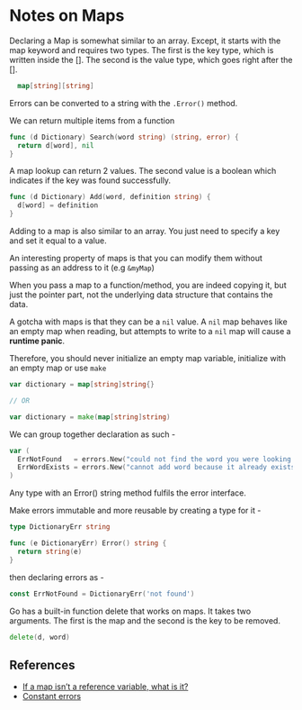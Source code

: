 # Notes on Maps

Declaring a Map is somewhat similar to an array. Except, it starts with the map keyword and requires two types. The first is the key type, which is written inside the []. The second is the value type, which goes right after the [].

```go
  map[string][string]
```

Errors can be converted to a string with the `.Error()` method.

We can return multiple items from a function

```go
func (d Dictionary) Search(word string) (string, error) {
  return d[word], nil
}
```

A map lookup can return 2 values. The second value is a boolean which indicates if the key was found successfully.

```go
func (d Dictionary) Add(word, definition string) {
  d[word] = definition
}
```

Adding to a map is also similar to an array. You just need to specify a key and set it equal to a value.

An interesting property of maps is that you can modify them without passing as an address to it (e.g `&myMap`)

When you pass a map to a function/method, you are indeed copying it, but just the pointer part, not the underlying data structure that contains the data.

A gotcha with maps is that they can be a `nil` value. A `nil` map behaves like an empty map when reading, but attempts to write to a `nil` map will cause a **runtime panic**.

Therefore, you should never initialize an empty map variable, initialize with an empty map or use `make`

```go
var dictionary = map[string]string{}

// OR

var dictionary = make(map[string]string)
```

We can group together declaration as such -

```go
var (
  ErrNotFound   = errors.New("could not find the word you were looking for")
  ErrWordExists = errors.New("cannot add word because it already exists")
)
```

Any type with an Error() string method fulfils the error interface.

Make errors immutable and more reusable by creating a type for it -

```go
type DictionaryErr string

func (e DictionaryErr) Error() string {
  return string(e)
}
```

then declaring errors as -

```go
const ErrNotFound = DictionaryErr('not found')
```

Go has a built-in function delete that works on maps. It takes two arguments. The first is the map and the second is the key to be removed.

```go
delete(d, word)
```

## References

- [If a map isn’t a reference variable, what is it?](https://dave.cheney.net/2017/04/30/if-a-map-isnt-a-reference-variable-what-is-it)
- [Constant errors](https://dave.cheney.net/2016/04/07/constant-errors)
